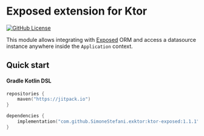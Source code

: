 # Exposed extension for Ktor

[![GitHub License](https://img.shields.io/badge/license-Apache%20License%202.0-blue.svg?style=flat)](http://www.apache.org/licenses/LICENSE-2.0)

This module allows integrating with [Exposed](https://github.com/JetBrains/Exposed) ORM and access a datasource instance
anywhere inside the `Application` context.

## Quick start

#### Gradle Kotlin DSL

```kotlin
repositories {
    maven("https://jitpack.io")
}

dependencies {
    implementation("com.github.SimoneStefani.exktor:ktor-exposed:1.1.1")
}
```
